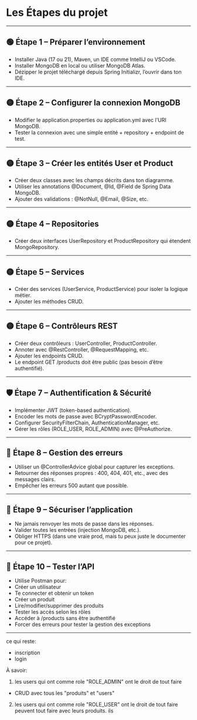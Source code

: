 # Les Étapes du projet

---

## 🟢 Étape 1 – Préparer l’environnement
- Installer Java (17 ou 21), Maven, un IDE comme IntelliJ ou VSCode.
- Installer MongoDB en local ou utiliser MongoDB Atlas.
- Dézipper le projet téléchargé depuis Spring Initializr, l’ouvrir dans ton IDE.

---

## 🟡 Étape 2 – Configurer la connexion MongoDB
- Modifier le application.properties ou application.yml avec l'URI MongoDB.
- Tester la connexion avec une simple entité + repository + endpoint de test.

---

## 🟡 Étape 3 – Créer les entités User et Product
- Créer deux classes avec les champs décrits dans ton diagramme.
- Utiliser les annotations @Document, @Id, @Field de Spring Data MongoDB.
- Ajouter des validations : @NotNull, @Email, @Size, etc.

---

## 🟡 Étape 4 – Repositories
- Créer deux interfaces UserRepository et ProductRepository qui étendent MongoRepository.

---

## 🟡 Étape 5 – Services
- Créer des services (UserService, ProductService) pour isoler la logique métier.
- Ajouter les méthodes CRUD.

---

## 🟡 Étape 6 – Contrôleurs REST
- Créer deux contrôleurs : UserController, ProductController.
- Annoter avec @RestController, @RequestMapping, etc.
- Ajouter les endpoints CRUD.
- Le endpoint GET /products doit être public (pas besoin d’être authentifié).

---

## 🛡️ Étape 7 – Authentification & Sécurité
- Implémenter JWT (token-based authentication).
- Encoder les mots de passe avec BCryptPasswordEncoder.
- Configurer SecurityFilterChain, AuthenticationManager, etc.
- Gérer les rôles (ROLE_USER, ROLE_ADMIN) avec @PreAuthorize.

---

## 🔴 Étape 8 – Gestion des erreurs
- Utiliser un @ControllerAdvice global pour capturer les exceptions.
- Retourner des réponses propres : 400, 404, 401, etc., avec des messages clairs.
- Empêcher les erreurs 500 autant que possible.

---

## 🔐 Étape 9 – Sécuriser l’application
- Ne jamais renvoyer les mots de passe dans les réponses.
- Valider toutes les entrées (injection MongoDB, etc.).
- Obliger HTTPS (dans une vraie prod, mais tu peux juste le documenter pour ce projet).

---

## 🧪 Étape 10 – Tester l’API
- Utilise Postman pour:
- Créer un utilisateur
- Te connecter et obtenir un token
- Créer un produit
- Lire/modifier/supprimer des produits
- Tester les accès selon les rôles
- Accéder à /products sans être authentifié
- Forcer des erreurs pour tester la gestion des exceptions

---


ce qui reste:
- inscription
- login

À savoir:
1)  les users qui ont comme role "ROLE_ADMIN" ont le droit de tout faire
- CRUD avec tous les "produits" et "users"
2) les users qui ont comme role "ROLE_USER" ont le droit de tout faire peuvent tout faire avec leurs produits.
ils 